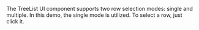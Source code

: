 The TreeList UI component supports two row selection modes: single and multiple. In&nbsp;this demo, the single mode is&nbsp;utilized. To&nbsp;select a&nbsp;row, just click&nbsp;it.